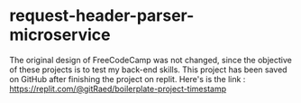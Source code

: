 # request-header-parser-microservice
 The original design of FreeCodeCamp was not changed, since the objective of these projects is to test my back-end skills.  This project has been saved on GitHub after finishing the project on replit.  Here's is the link : https://replit.com/@gitRaed/boilerplate-project-timestamp
